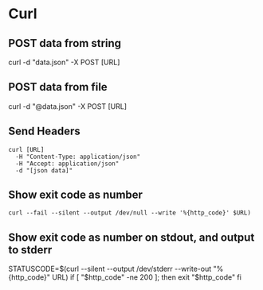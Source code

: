 # Curl

## POST data from string

   curl -d "data.json" -X POST [URL]

## POST data from file

   curl -d "@data.json" -X POST [URL]

## Send Headers

    curl [URL]
      -H "Content-Type: application/json"
      -H "Accept: application/json"
      -d "[json data]"

## Show exit code as number

    curl --fail --silent --output /dev/null --write '%{http_code}' $URL)


## Show exit code as number on stdout, and output to stderr

   STATUSCODE=$(curl --silent --output /dev/stderr --write-out "%{http_code}" URL)
   if [ "$http_code" -ne 200 ]; then
      exit "$http_code"
   fi
